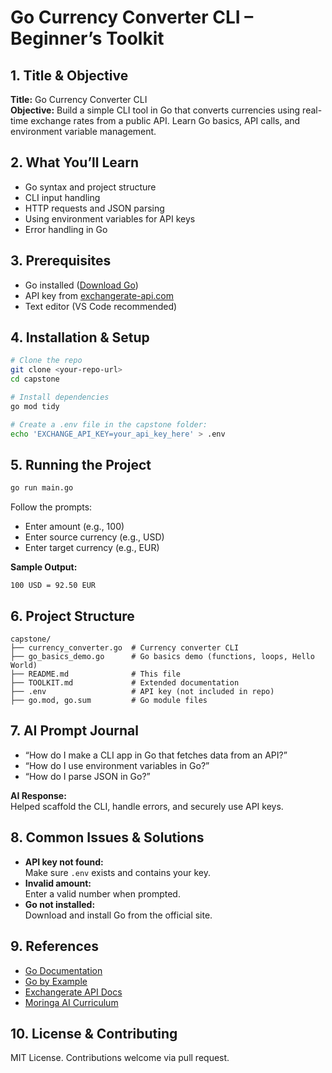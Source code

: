 

# Go Currency Converter CLI – Beginner’s Toolkit

## 1. Title & Objective
**Title:** Go Currency Converter CLI  
**Objective:** Build a simple CLI tool in Go that converts currencies using real-time exchange rates from a public API. Learn Go basics, API calls, and environment variable management.

## 2. What You’ll Learn
- Go syntax and project structure
- CLI input handling
- HTTP requests and JSON parsing
- Using environment variables for API keys
- Error handling in Go

## 3. Prerequisites
- Go installed ([Download Go](https://go.dev/dl/))
- API key from [exchangerate-api.com](https://www.exchangerate-api.com/)
- Text editor (VS Code recommended)

## 4. Installation & Setup

```bash
# Clone the repo
git clone <your-repo-url>
cd capstone

# Install dependencies
go mod tidy

# Create a .env file in the capstone folder:
echo 'EXCHANGE_API_KEY=your_api_key_here' > .env
```

## 5. Running the Project

```bash
go run main.go
```
Follow the prompts:
- Enter amount (e.g., 100)
- Enter source currency (e.g., USD)
- Enter target currency (e.g., EUR)

**Sample Output:**
```
100 USD = 92.50 EUR
```

## 6. Project Structure

```
capstone/
├── currency_converter.go  # Currency converter CLI
├── go_basics_demo.go      # Go basics demo (functions, loops, Hello World)
├── README.md              # This file
├── TOOLKIT.md             # Extended documentation
├── .env                   # API key (not included in repo)
├── go.mod, go.sum         # Go module files
```

## 7. AI Prompt Journal

- “How do I make a CLI app in Go that fetches data from an API?”
- “How do I use environment variables in Go?”
- “How do I parse JSON in Go?”

**AI Response:**  
Helped scaffold the CLI, handle errors, and securely use API keys.

## 8. Common Issues & Solutions

- **API key not found:**  
  Make sure `.env` exists and contains your key.
- **Invalid amount:**  
  Enter a valid number when prompted.
- **Go not installed:**  
  Download and install Go from the official site.

## 9. References

- [Go Documentation](https://golang.org/doc/)
- [Go by Example](https://gobyexample.com/)
- [Exchangerate API Docs](https://www.exchangerate-api.com/docs)
- [Moringa AI Curriculum](https://ai.moringaschool.com/)

## 10. License & Contributing

MIT License. Contributions welcome via pull request.
